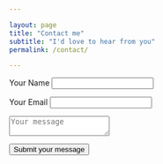 ```yaml
---

layout: page
title: "Contact me"
subtitle: "I'd love to hear from you"
permalink: /contact/

---
```



<form action="https://public.herotofu.com/v1/2bc564f0-0ba9-11ef-9273-c783c4881c17" method="post" accept-charset="UTF-8">
  <p><div>
    <label for="name">Your Name</label>
    <input name="Name" id="name" type="text" required />
  </div></p>
  <p><div>
    <label for="email">Your Email</label>
    <input name="Email" id="email" type="email" required  />
  </div></p>
   <p><div>
    <textarea placeholder="Your message" name="message" type="message" required></textarea>
  </div></p>
  <div>
    <input type="submit" value="Submit your message" />
    <div style="text-indent:-99999px; white-space:nowrap; overflow:hidden; position:absolute;" aria-hidden="true">
      <input type="text" name="_gotcha" tabindex="-1" autocomplete="off" />
    </div>
  </div>
</form>
